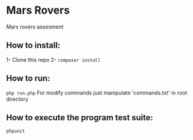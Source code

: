 # Mars Rovers
Mars rovers assesment


## How to install:
1- Clone this repo
2- `composer install`

## How to run:
`php run.php`
For modify commands just manipulate 'commands.txt' in root directory

## How to execute the program test suite:
`phpunit`
